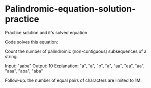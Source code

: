 # Palindromic-equation-solution-practice
Practice solution and it's solved equation



Code solves this equation: 

Count the number of palindromic (non-contiguous) subsequences of a string.

Input: "aaba"
Output: 10
Explanation: "a", "a", "b", "a", "aa", "aa", "aa", "aaa", "aba", "aba"

Follow-up: the number of equal pairs of characters are limited to 1M.
